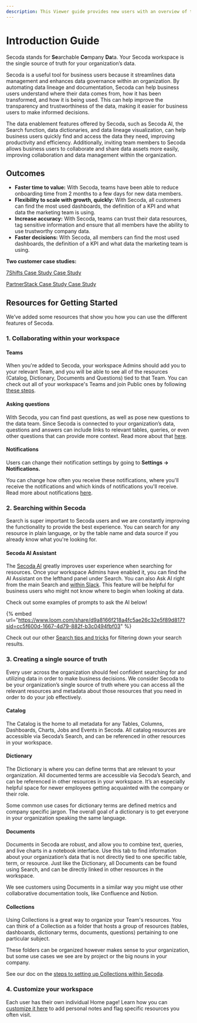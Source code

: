 ```yaml
---
description: This Viewer guide provides new users with an overview of the tool
---
```


# Introduction Guide

Secoda stands for **Se**archable **Co**mpany **Da**ta. Your Secoda workspace is the single source of truth for your organization’s data.&#x20;

Secoda is a useful tool for business users because it streamlines data management and enhances data governance within an organization. By automating data lineage and documentation, Secoda can help business users understand where their data comes from, how it has been transformed, and how it is being used. This can help improve the transparency and trustworthiness of the data, making it easier for business users to make informed decisions.&#x20;

The data enablement features offered by Secoda, such as Secoda AI, the Search function, data dictionaries, and data lineage visualization, can help business users quickly find and access the data they need, improving productivity and efficiency. Additionally, inviting team members to Secoda allows business users to collaborate and share data assets more easily, improving collaboration and data management within the organization.&#x20;

## Outcomes

* **Faster time to value:** With Secoda, teams have been able to reduce onboarding time from 2 months to a few days for new data members.
* **Flexibility to scale with growth, quickly:** With Secoda, all customers can find the most used dashboards, the definition of a KPI and what data the marketing team is using.
* **Increase accuracy:** With Secoda, teams can trust their data resources, tag sensitive information and ensure that all members have the ability to use trustworthy company data.
* **Faster decisions:** With Secoda, all members can find the most used dashboards, the definition of a KPI and what data the marketing team is using.

**Two customer case studies:**

[7Shifts Case Study Case Study](https://www.secoda.co/customers/7shifts)

[PartnerStack Case Study Case Study](https://www.secoda.co/customers/partnerstack)

## Resources for Getting Started

We’ve added some resources that show you how you can use the different features of Secoda.

### 1. Collaborating within your workspace

#### Teams

When you're added to Secoda, your workspace Admins should add you to your relevant Team, and you will be able to see all of the resources (Catalog, Dictionary, Documents and Questions) tied to that Team. You can check out all of your workspace's Teams and join Public ones by following [these steps](../../user-management/teams.md#joining-teams).

#### **Asking questions**

With Secoda, you can find past questions, as well as pose new questions to the data team. Since Secoda is connected to your organization’s data, questions and answers can include links to relevant tables, queries, or even other questions that can provide more context. Read more about that [here](../../features/ask-questions-in-secoda/).

#### Notifications

Users can change their notification settings by going to **Settings -> Notifications.**

You can change how often you receive these notifications, where you'll receive the notifications and which kinds of notifications you'll receive. Read more about notifications [here](https://docs.secoda.co/features/notifications).

### 2. Searching within Secoda

Search is super important to Secoda users and we are constantly improving the functionality to provide the best experience. You can search for any resource in plain language, or by the table name and data source if you already know what you're looking for.

#### Secoda AI Assistant

The [Secoda AI](../../features/ai-assistant/) greatly improves user experience when searching for resources. Once your workspace Admins have enabled it, you can find the AI Assistant on the lefthand panel under Search. You can also Ask AI right from the main Search and [within Slack](../../integrations/productivity-tools/slack-connection/slack-ai-assistant.md). This feature will be helpful for business users who might not know where to begin when looking at data.

Check out some examples of prompts to ask the AI below!

{% embed url="https://www.loom.com/share/d9a8166f218a4fc5ae26c32e5f89d817?sid=cc5f600d-1667-4d79-882f-b3c0494fbf03" %}

Check out our other [Search tips and tricks](../../features/search-and-home-page.md#search-tips-and-tricks) for filtering down your search results.

### 3. **Creating a single source of truth**

Every user across the organization should feel confident searching for and utilizing data in order to make business decisions. We consider Secoda to be your organization’s single source of truth where you can access all the relevant resources and metadata about those resources that you need in order to do your job effectively.

#### Catalog

The Catalog is the home to all metadata for any Tables, Columns, Dashboards, Charts, Jobs and Events in Secoda. All catalog resources are accessible via Secoda’s Search, and can be referenced in other resources in your workspace.

#### **Dictionary**

The Dictionary is where you can define terms that are relevant to your organization. All documented terms are accessible via Secoda’s Search, and can be referenced in other resources in your workspace. It’s an especially helpful space for newer employees getting acquainted with the company or their role.

Some common use cases for dictionary terms are defined metrics and company specific jargon. The overall goal of a dictionary is to get everyone in your organization speaking the same language.

#### Documents

Documents in Secoda are robust, and allow you to combine text, queries, and live charts in a notebook interface. Use this tab to find information about your organization’s data that is not directly tied to one specific table, term, or resource. Just like the Dictionary, all Documents can be found using Search, and can be directly linked in other resources in the workspace.

We see customers using Documents in a similar way you might use other collaborative documentation tools, like Confluence and Notion.

#### Collections

Using Collections is a great way to organize your Team's resources. You can think of a Collection as a folder that hosts a group of resources (tables, dashboards, dictionary terms, documents, questions) pertaining to one particular subject.

These folders can be organized however makes sense to your organization, but some use cases we see are by project or the big nouns in your company.

See our doc on the [steps to setting up Collections within Secoda](https://docs.secoda.co/features/collections-1).

### 4. Customize your workspace

Each user has their own individual Home page! Learn how you can [customize it here](../../features/custom-homepage.md#personal-homepage) to add personal notes and flag specific resources you often visit.
